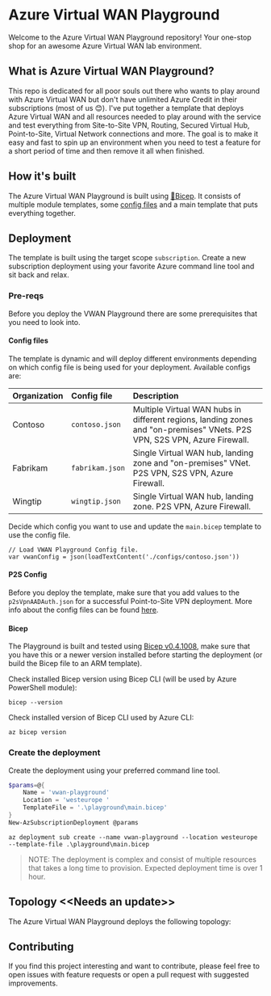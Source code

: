 # Azure Virtual WAN Playground

Welcome to the Azure Virtual WAN Playground repository! Your one-stop shop for an awesome Azure Virtual WAN lab environment.

## What is Azure Virtual WAN Playground?

This repo is dedicated for all poor souls out there who wants to play around with Azure Virtual WAN but don't have unlimited Azure Credit in their subscriptions (most of us 😊). I've put together a template that deploys Azure Virtual WAN and all resources needed to play around with the service and test everything from Site-to-Site VPN, Routing, Secured Virtual Hub, Point-to-Site, Virtual Network connections and more. The goal is to make it easy and fast to spin up an environment when you need to test a feature for a short period of time and then remove it all when finished.

## How it's built

The Azure Virtual WAN Playground is built using [💪Bicep](https://github.com/Azure/bicep). It consists of multiple module templates, some [config files](./playground/configs/README.md) and a main template that puts everything together.

## Deployment

The template is built using the target scope `subscription`. Create a new subscription deployment using your favorite Azure command line tool and sit back and relax.

### Pre-reqs

Before you deploy the VWAN Playground there are some prerequisites that you need to look into.

#### Config files

The template is dynamic and will deploy different environments depending on which config file is being used for your deployment. Available configs are:

| Organization | Config file | Description |
|:--|:--|:--|
| Contoso | `contoso.json` | Multiple Virtual WAN hubs in different regions, landing zones and "on-premises" VNets. P2S VPN, S2S VPN, Azure Firewall. |
| Fabrikam | `fabrikam.json` | Single Virtual WAN hub, landing zone and "on-premises" VNet. P2S VPN, S2S VPN, Azure Firewall. |
| Wingtip | `wingtip.json` | Single Virtual WAN hub, landing zone. P2S VPN, Azure Firewall. |

Decide which config you want to use and update the `main.bicep` template to use the config file.

```bicep
// Load VWAN Playground Config file. 
var vwanConfig = json(loadTextContent('./configs/contoso.json'))
```

#### P2S Config

Before you deploy the template, make sure that you add values to the `p2sVpnAADAuth.json` for a successful Point-to-Site VPN deployment. More info about the config files can be found [here](./playground/configs/README.md).

#### Bicep

The Playground is built and tested using [Bicep v0.4.1008](https://github.com/Azure/bicep/releases/tag/v0.4.1008), make sure that you have this or a newer version installed before starting the deployment (or build the Bicep file to an ARM template).

Check installed Bicep version using Bicep CLI (will be used by Azure PowerShell module):
```azurecli
bicep --version
```

Check installed version of Bicep CLI used by Azure CLI:
```azurecli
az bicep version
```

### Create the deployment

Create the deployment using your preferred command line tool.

```powershell
$params=@{
    Name = 'vwan-playground'
    Location = 'westeurope '
    TemplateFile = '.\playground\main.bicep'
}
New-AzSubscriptionDeployment @params
```

```azurecli
az deployment sub create --name vwan-playground --location westeurope --template-file .\playground\main.bicep
```

> NOTE: The deployment is complex and consist of multiple resources that takes a long time to provision. Expected deployment time is over 1 hour.

## Topology <<**Needs an update**>>

The Azure Virtual WAN Playground deploys the following topology:

## Contributing

If you find this project interesting and want to contribute, please feel free to open issues with feature requests or open a pull request with suggested improvements.
